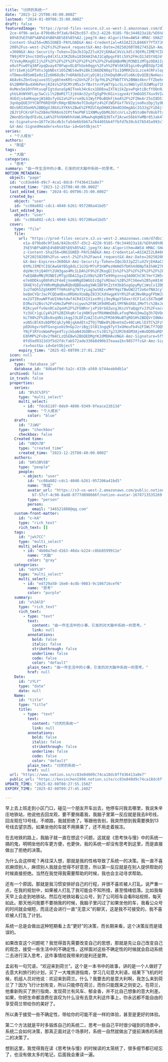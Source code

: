 ```yaml
---
title: "讨厌的系统一"
date: "2023-12-25T08:40:00.000Z"
lastmod: "2024-01-09T06:35:00.000Z"
draft: false
featuredImage: "https://prod-files-secure.s3.us-west-2.amazonaws.com/d7dbc101-8\
  2ce-4f96-ae1a-879bd6c9f3a6/842bc657-d3c2-4220-9185-f8c344023a18/%E6%80%9D%E8%\
  80%83%E5%BF%AB%E4%B8%8E%E6%85%A2.jpeg?X-Amz-Algorithm=AWS4-HMAC-SHA256&X-Amz-\
  Content-Sha256=UNSIGNED-PAYLOAD&X-Amz-Credential=ASIAZI2LB466Y7YTX7JG%2F20250\
  208%2Fus-west-2%2Fs3%2Faws4_request&X-Amz-Date=20250208T082745Z&X-Amz-Expires\
  =3600&X-Amz-Security-Token=IQoJb3JpZ2luX2VjEHAaCXVzLXdlc3QtMiJIMEYCIQC53tQwig\
  TN9jM7F1hnctOX5vy84lXlLX3KZU8u18IKHAIhAJ1Cq0pqsF8ti5X%2FHcQ1JdSYXQJ4fimc42aEu\
  fCVx6yRKogECIj%2F%2F%2F%2F%2F%2F%2F%2F%2F%2FwEQABoMNjM3NDIzMTgzODA1Igwxn20qaK\
  e8utPsw0Yq3APzpqQuay478FwpvOLQfkGok0qgs%2Fuh%2FWl6KS01gin0vgRBSUpf24D%2BwARyE\
  bfr1EeKjGIPTdtvJgbNOst1O5ZNES4w9%2Bk3JA6DEN0qzTGiIQMRRZo1Lzce4CRFxlopp359mJTu\
  nTDmev08SmHIe0z1Zz6H6OzBc7n6RAXbIuVjyDj0iz1hkDqOdKvUlo6KcQvQIBjNeHacuzf7uStKR\
  A6Av6sZbnSvqiuve3Slyg6tmxKRSro2Un%2FJr3pfHLD%2FNbTTX%2BNWz4knrffZbehnyqqfxcQj\
  6%2BM0FBu4XHbPenjRZ4s%2FQCMYzM5x3rfBxttnrPyW7YpicSLni9WblydlO2WMsp71hgOVOkiGa\
  HuMex5m1OYFHtvuqFIgtdunaSpNITnek34c6zx1DD8xwIXTAiSkZpswPqktiBcfYOQn9J9%2Fk2dd\
  yhUiAVWYHFLqcSwCcLl%2BmM1Tl3jbVAn32ynTg5gP9cKGiniqye4zY3m6GOS7Xux9VIwt10nKFtQ\
  4UEdjs4aHkepejW18Qv7yGG2a%2Fxrsm9LG1WytP0uBQkFjkeA%2F%2FINeAr25oI8D51foMgyMkd\
  3qnbpQUE3YYCNfP6RQYOPcRHgrBENn9oTCDu6pYz4%2F2WSFGxf7kV2yjooRxzDpj5y9BjqkAfhiH\
  0DcbRIXOoHU%2BBQgVJ8bXiXYKk%2BwE%2FMZUl6pOHWX28mdO3OmgAGcIG3Jq2YiD4jfUWhFFcY%\
  2BJY1FCKrGF7oZXB4oTKR6nG3IPtfmoPNF1IXNMuyQbMG3GtcnrLs2yBStoBm7V8obTtsdskW%2BP\
  ZWonDSn9pdFEvbLiaK%2FhV6KWhhXoWLkMwwhqHqWEQ36Txf2Acwn56bkYwMBr85Jak4lR14s&X-A\
  mz-Signature=1677e16cdb3cfa5de6b5b67a764405bb4ffbfd7b39cb376545a993c7394701ad\
  &X-Amz-SignedHeaders=host&x-id=GetObject"
series:
  - "个人成长"
authors:
  - "陈猛"
tags:
  - "大脑"
categories:
  - "思考"
summary: "由一件生活中的小事，引发的对大脑中系统一的思考。"
NOTION_METADATA:
  object: "page"
  id: "cc83e840-d9c7-4ca1-8dc8-ff436413a8e7"
  created_time: "2023-12-25T08:40:00.000Z"
  last_edited_time: "2024-01-09T06:35:00.000Z"
  created_by:
    object: "user"
    id: "cc08a802-cdc1-4040-b261-957206a41bd5"
  last_edited_by:
    object: "user"
    id: "cc08a802-cdc1-4040-b261-957206a41bd5"
  cover:
    type: "file"
    file:
      url: "https://prod-files-secure.s3.us-west-2.amazonaws.com/d7dbc101-82ce-4f96-a\
        e1a-879bd6c9f3a6/842bc657-d3c2-4220-9185-f8c344023a18/%E6%80%9D%E8%80%8\
        3%E5%BF%AB%E4%B8%8E%E6%85%A2.jpeg?X-Amz-Algorithm=AWS4-HMAC-SHA256&X-Am\
        z-Content-Sha256=UNSIGNED-PAYLOAD&X-Amz-Credential=ASIAZI2LB466UD3REYLE\
        %2F20250208%2Fus-west-2%2Fs3%2Faws4_request&X-Amz-Date=20250208T082701Z\
        &X-Amz-Expires=3600&X-Amz-Security-Token=IQoJb3JpZ2luX2VjEHAaCXVzLXdlc3\
        QtMiJIMEYCIQCAwGAYB5g8dLC1UJQrM7sP3nWPezHmHd5fbKhXd6NpTAIhAKZ76JLNHNcRT\
        dqVWcthjQ40Yt2UH3gao4Mc1LDA%2F9%2FZKogECIn%2F%2F%2F%2F%2F%2F%2F%2F%2F%2\
        FwEQABoMNjM3NDIzMTgzODA1IgxZzXNz%2BYTe99hpznsq3AO0ChC9CYmrY2W5vjD2%2FxU\
        e7e8DDksg08h8%2F4eEjVemHNgEbWGbIcQg7sREmal%2B%2FCS6ew%2B5ym8I4QbyD2BJ7a\
        SR4EYoIyVY0RnMqBqHwRQbdQBDaabg5WkIBF9tZztH3b8SogGpyMyCiWsCv1ZDREgfjeHYt\
        Iu2fmOh5ZgSKKMTfY6Rs6Fq797tyiag3wSNIxvMHY9qsTBwGW22T2e6oTNA3cyl4DrNFCDz\
        beQmCYQrJacPCQDaHDxu0RbHxXUaBpZ833CXdVwgpKVrR%2FuK3NvNkpgFPbWJXCvI%2BdL\
        mx2UTIRxwWFPaUIhNotdwf4CR4IXIX1xo9hji9eyNqpYSOaxrXCF1uCs5X7bqWMg2uv7DHD\
        D3Rwi%2Bsc%2FvGHoZwPHFcxiywu%2F8K1K9dREwELtMYNkdXbL1MeTtc%2BxJeuAZKlxPt\
        RIKcyeFfvOenRCaZqeH%2F%2FGNRnrjxP10rb8ZwsgJKszVYaQqpYvJ3%2Fvac46lISQB9I\
        Yz3UCr1gLCyA%2F%2BZXkqKrlejH8K5yefRkHWmDbBLafoqPWvU3mwIg3h7QVOq6iXznfFF\
        kLT08%2F%2Bs0xqUNiikqgJ3LDFZzAZJIuh%2FM369NuBTqRD1H%2BDQVrI0WkAeaOMV1KJ\
        xoN5cBlKXvbDPDCqkJy9BjqkAdEtxZTOjTNBe8%2BnmtmZv40CuHLlD3TC%2Fz%2FJNeJZR\
        pEDUkgvrUdfGxngsoUz9nGpJzriBgjSl013ngq97yY3xUHeuFb4%2FIWLTf7QQ9Ws9WSa4s\
        YNjF1RYosWamPege4TcyikbaN43GOBhvctvJ017gJ32MJ64bM3AjeWvDD0baRDtOz9mSJJy\
        E8hMP%2Fs8v2fN4CLzQSEBw%2BbQEDMgYK2dMDHAvUN&X-Amz-Signature=5f5a2431cef\
        0fd5ed9322d3f5d2fdcfab572ade336b8d90b37eaaa1bc9857ffc&X-Amz-SignedHeade\
        rs=host&x-id=GetObject"
      expiry_time: "2025-02-08T09:27:01.238Z"
  icon: null
  parent:
    type: "database_id"
    database_id: "8d6a6f9d-5a2c-433b-a560-b744eab9db1a"
  archived: false
  in_trash: false
  properties:
    series:
      id: "B%3C%3FS"
      type: "multi_select"
      multi_select:
        - id: "fdc61107-0de9-4896-9349-9feace22613d"
          name: "个人成长"
          color: "blue"
    draft:
      id: "JiWU"
      type: "checkbox"
      checkbox: false
    Created time:
      id: "UBQ%7B"
      type: "created_time"
      created_time: "2023-12-25T08:40:00.000Z"
    authors:
      id: "bK%3B%5B"
      type: "people"
      people:
        - object: "user"
          id: "cc08a802-cdc1-4040-b261-957206a41bd5"
          name: "陈猛"
          avatar_url: "https://s3-us-west-2.amazonaws.com/public.notion-static.com/775523\
            b7-57cf-4c98-8ad8-8777d898666f/notion-avatar-1678713535269.png"
          type: "person"
          person:
            email: "346521888@qq.com"
    custom-front-matter:
      id: "c~kA"
      type: "rich_text"
      rich_text: []
    tags:
      id: "jw%7CC"
      type: "multi_select"
      multi_select:
        - id: "4b08a7ed-d163-40da-b224-c8bb8599911e"
          name: "大脑"
          color: "gray"
    categories:
      id: "nbY%3F"
      type: "multi_select"
      multi_select:
        - id: "ed729a50-16e0-4cdb-9083-9c106716cef6"
          name: "思考"
          color: "purple"
    summary:
      id: "x%3AlD"
      type: "rich_text"
      rich_text:
        - type: "text"
          text:
            content: "由一件生活中的小事，引发的对大脑中系统一的思考。"
            link: null
          annotations:
            bold: false
            italic: false
            strikethrough: false
            underline: false
            code: false
            color: "default"
          plain_text: "由一件生活中的小事，引发的对大脑中系统一的思考。"
          href: null
    Date:
      id: "zYLY"
      type: "date"
      date: null
    Name:
      id: "title"
      type: "title"
      title:
        - type: "text"
          text:
            content: "讨厌的系统一"
            link: null
          annotations:
            bold: false
            italic: false
            strikethrough: false
            underline: false
            code: false
            color: "default"
          plain_text: "讨厌的系统一"
          href: null
  url: "https://www.notion.so/cc83e840d9c74ca18dc8ff436413a8e7"
  public_url: "https://kevinchen1994.notion.site/cc83e840d9c74ca18dc8ff436413a8e7"
UPDATE_TIME: "2025-02-08T08:27:55.150Z"
EXPIRY_TIME: "2025-02-08T09:27:45.240Z"

---
```

<link rel="stylesheet" href="https://cdn.jsdelivr.net/npm/katex@0.16.2/dist/katex.min.css" integrity="sha384-bYdxxUwYipFNohQlHt0bjN/LCpueqWz13HufFEV1SUatKs1cm4L6fFgCi1jT643X" crossorigin="anonymous">


早上去上班走到小区门口，碰见一个朋友开车出去，他停车问我去哪里，我说朱辛庄地铁站，他说他去回龙观，要不要捎着我，我脑子里第一反应就是我去8号线，回龙观在13号线，不顺路，我就拒绝了。等跟他告别，我突然想到我需要换到13号线去望京西，如果坐他的车就不用换乘了，还不用走着挨冻。


在去地铁的路上，我脑子就一直在想这个问题，这就是《思考快与慢》中的系统一搞的鬼，明明坐他的车更方便，也更快，我的系统一却没有思考到这里，而是直接做出了拒绝的决策。


为什么会这样呢？再往深入想，那就是我的性格导致了系统一的决策。我一直不喜欢麻烦别人，麻烦别人我就会觉得不好意思，所以第一反应就是在别人提供帮助的时候直接拒绝。当然在我觉得我需要帮助的时候，我也会主动寻求帮助。


还有一个原因，那就是我习惯安排好自己的行程，并很不喜欢被人打乱。说严重一点，在我的规划中，如果被人打乱了我可能会不知所措，甚至情绪低落。比如我每天早上会走到地铁站，然后在地铁站看公众号，到了公司班车会看B站视频，每天如此。那天他问我要不要捎我的时候，我脑子里闪过了如果坐他的车，我看公众号的时间就会缩短，而且还会进行一直“无意义”的聊天，这是我不可接受的，我不喜欢被人打乱了计划。


系统一总是会做出这种短期看上去“更好”的决策，而长期来看，这个决策反而是错误的。


如果改变这个问题呢？我觉得首先需要改变自己的思想，那就是先让自己改变自己的观念，接受一些生活中的不确定性，这样面对这些不确定性的时候就会启动系统二去进行深入思考，这件事情给我带来的是利还是弊。


孟岩有一句咒语，“欢迎来到荷兰”。这个是一本书中的故事，讲的是一个人做好了去意大利旅行的计划，买了一大堆旅游指南，学习几句意大利语，结果下飞机的时候，机组人员对他说：欢迎来到荷兰。什么？我要去的是意大利啊，我怎么来到荷兰了？因为飞行计划有变，所以只能停在荷兰，而你只能既来之则安之。在荷兰，他重新购买了旅行指南，发现荷兰有风车、郁金香，并不比自己想象的意大利差。如果，你把生命都浪费在哀叹为什么没有去意大利这件事上，你永远都不能自由的享受荷兰带给你的美好了。


所以勇于接受一些不确定性，带给你的可能不是一样的体验，甚至是更好的体验。


第二个方法就是平时多锻炼自己的系统二，思考一些自己平时很少碰到的场景中，系统二会如何决策，那真正面对这个场景时，系统一自然就做出了提前演练的系统二的决策了。


想到这里，我觉得我在读《思考快与慢》的时候读的太笼统了，很多细节都已经忘了，也没有做太多的笔记，后面我会重读一遍。


